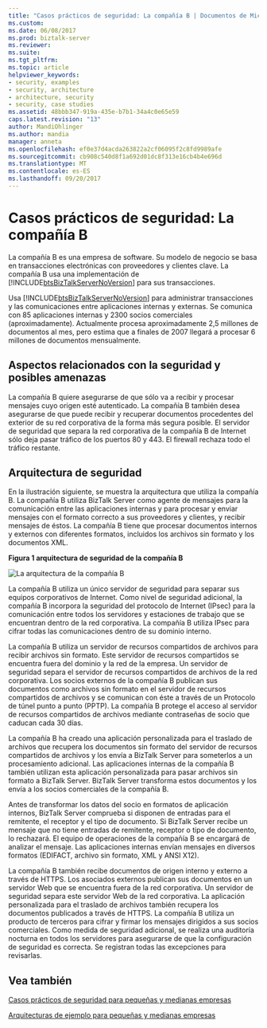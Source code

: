 ```yaml
---
title: "Casos prácticos de seguridad: La compañía B | Documentos de Microsoft"
ms.custom: 
ms.date: 06/08/2017
ms.prod: biztalk-server
ms.reviewer: 
ms.suite: 
ms.tgt_pltfrm: 
ms.topic: article
helpviewer_keywords:
- security, examples
- security, architecture
- architecture, security
- security, case studies
ms.assetid: 48bbb347-919a-435e-b7b1-34a4c0e65e59
caps.latest.revision: "13"
author: MandiOhlinger
ms.author: mandia
manager: anneta
ms.openlocfilehash: ef0e37d4acda263822a2cf06095f2c8fd9989afe
ms.sourcegitcommit: cb908c540d8f1a692d01dc8f313e16cb4b4e696d
ms.translationtype: MT
ms.contentlocale: es-ES
ms.lasthandoff: 09/20/2017
---
```

# <a name="security-case-studies-company-b"></a>Casos prácticos de seguridad: La compañía B
La compañía B es una empresa de software. Su modelo de negocio se basa en transacciones electrónicas con proveedores y clientes clave. La compañía B usa una implementación de [!INCLUDE[btsBizTalkServerNoVersion](../includes/btsbiztalkservernoversion-md.md)] para sus transacciones.  
  
 Usa [!INCLUDE[btsBizTalkServerNoVersion](../includes/btsbiztalkservernoversion-md.md)] para administrar transacciones y las comunicaciones entre aplicaciones internas y externas. Se comunica con 85 aplicaciones internas y 2300 socios comerciales (aproximadamente). Actualmente procesa aproximadamente 2,5 millones de documentos al mes, pero estima que a finales de 2007 llegará a procesar 6 millones de documentos mensualmente.  
  
## <a name="potential-threats-and-security-concerns"></a>Aspectos relacionados con la seguridad y posibles amenazas  
 La compañía B quiere asegurarse de que sólo va a recibir y procesar mensajes cuyo origen esté autenticado. La compañía B también desea asegurarse de que puede recibir y recuperar documentos procedentes del exterior de su red corporativa de la forma más segura posible. El servidor de seguridad que separa la red corporativa de la compañía B de Internet sólo deja pasar tráfico de los puertos 80 y 443. El firewall rechaza todo el tráfico restante.  
  
## <a name="security-architecture"></a>Arquitectura de seguridad  
 En la ilustración siguiente, se muestra la arquitectura que utiliza la compañía B. La compañía B utiliza BizTalk Server como agente de mensajes para la comunicación entre las aplicaciones internas y para procesar y enviar mensajes con el formato correcto a sus proveedores y clientes, y recibir mensajes de éstos. La compañía B tiene que procesar documentos internos y externos con diferentes formatos, incluidos los archivos sin formato y los documentos XML.  
  
 **Figura 1 arquitectura de seguridad de la compañía B**  
  
 ![La arquitectura de la compañía B](../core/media/bpi-cp-pc-company-b.gif "BPI_CP_PC_COMPANY_B")  
  
 La compañía B utiliza un único servidor de seguridad para separar sus equipos corporativos de Internet. Como nivel de seguridad adicional, la compañía B incorpora la seguridad del protocolo de Internet (IPsec) para la comunicación entre todos los servidores y estaciones de trabajo que se encuentran dentro de la red corporativa. La compañía B utiliza IPsec para cifrar todas las comunicaciones dentro de su dominio interno.  
  
 La compañía B utiliza un servidor de recursos compartidos de archivos para recibir archivos sin formato. Este servidor de recursos compartidos se encuentra fuera del dominio y la red de la empresa. Un servidor de seguridad separa el servidor de recursos compartidos de archivos de la red corporativa. Los socios externos de la compañía B publican sus documentos como archivos sin formato en el servidor de recursos compartidos de archivos y se comunican con éste a través de un Protocolo de túnel punto a punto (PPTP). La compañía B protege el acceso al servidor de recursos compartidos de archivos mediante contraseñas de socio que caducan cada 30 días.  
  
 La compañía B ha creado una aplicación personalizada para el traslado de archivos que recupera los documentos sin formato del servidor de recursos compartidos de archivos y los envía a BizTalk Server para someterlos a un procesamiento adicional. Las aplicaciones internas de la compañía B también utilizan esta aplicación personalizada para pasar archivos sin formato a BizTalk Server. BizTalk Server transforma estos documentos y los envía a los socios comerciales de la compañía B.  
  
 Antes de transformar los datos del socio en formatos de aplicación internos, BizTalk Server comprueba si disponen de entradas para el remitente, el receptor y el tipo de documento. Si BizTalk Server recibe un mensaje que no tiene entradas de remitente, receptor o tipo de documento, lo rechazará. El equipo de operaciones de la compañía B se encargará de analizar el mensaje. Las aplicaciones internas envían mensajes en diversos formatos (EDIFACT, archivo sin formato, XML y ANSI X12).  
  
 La compañía B también recibe documentos de origen interno y externo a través de HTTPS. Los asociados externos publican sus documentos en un servidor Web que se encuentra fuera de la red corporativa. Un servidor de seguridad separa este servidor Web de la red corporativa. La aplicación personalizada para el traslado de archivos también recupera los documentos publicados a través de HTTPS. La compañía B utiliza un producto de terceros para cifrar y firmar los mensajes dirigidos a sus socios comerciales. Como medida de seguridad adicional, se realiza una auditoría nocturna en todos los servidores para asegurarse de que la configuración de seguridad es correcta. Se registran todas las excepciones para revisarlas.  
  
## <a name="see-also"></a>Vea también  
 
 [Casos prácticos de seguridad para pequeñas y medianas empresas](../core/security-case-studies-for-small-to-medium-sized-companies.md)   
 
 [Arquitecturas de ejemplo para pequeñas y medianas empresas](../core/sample-architectures-for-small-medium-sized-companies.md)